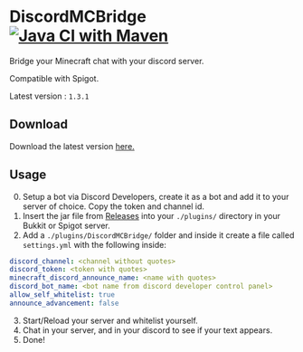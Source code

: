 # DiscordMCBridge [![Java CI with Maven](https://github.com/ximf-moe/DiscordMCBridge/actions/workflows/maven.yml/badge.svg)](https://github.com/ximf-moe/DiscordMCBridge/actions/workflows/maven.yml)

Bridge your Minecraft chat with your discord server.

Compatible with Spigot.

Latest version : `1.3.1`

Download
---
Download the latest version [here.](https://github.com/ximfy/DiscordMCBridge/releases/tag/1.3.1)

Usage
---
0. Setup a bot via Discord Developers, create it as a bot and add it to your server of choice. Copy the token and channel id.
1. Insert the jar file from [Releases](https://github.com/ximfy/DiscordMCBridge/releases/tag/1.3.1) into your `./plugins/` directory in your Bukkit or Spigot server.
2. Add a `./plugins/DiscordMCBridge/` folder and inside it create a file called `settings.yml` with the following inside:
```yml
discord_channel: <channel without quotes>
discord_token: <token with quotes>
minecraft_discord_announce_name: <name with quotes>
discord_bot_name: <bot name from discord developer control panel>
allow_self_whitelist: true
announce_advancement: false
```
3. Start/Reload your server and whitelist yourself.
4. Chat in your server, and in your discord to see if your text appears.
5. Done!
